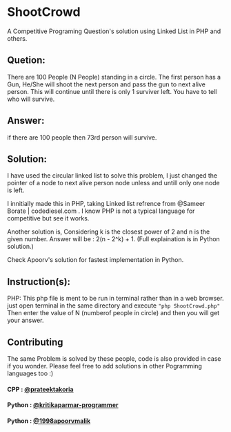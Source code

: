 # ShootCrowd
A Competitive Programing Question's solution using Linked List in PHP and others.

## Quetion:
  There are 100 People (N People) standing in a circle. The first person has a Gun, He/She will shoot the next person and pass the            gun to next alive person. This will continue until there is only 1 surviver left. You have to tell who will survive.
  
## Answer:
  if there are 100 people then 73rd person will survive.
  
## Solution:
  I have used the circular linked list to solve this problem, I just changed the pointer of a node to next alive person node unless and untill only one node is left.
  
  I innitially made this in PHP, taking Linked list refrence from  @Sameer Borate | codediesel.com . I know PHP is not a typical language for competitive but see it        works.
  
 Another solution is, Considering k is the closest power of 2 and n is the given number.
 Answer will be : 2(n - 2^k) + 1. (Full explaination is in Python solution.)

 Check Apoorv's solution for fastest implementation in Python.
 
## Instruction(s):

  PHP:
    This php file is ment to be run in terminal rather than in a web browser. just open terminal in the same directory and execute 
    ```
    "php ShootCrowd.php"
    ```
    Then enter the value of N (numberof people in circle) and then you will get your answer.
    
 ## Contributing
    
   The same Problem is solved by these people, code is also provided in case if you wonder. Please feel free to add solutions in other Pogramming languages too :)
   #### CPP : [@prateektakoria](https://github.com/prateektakoria/)
   #### Python : [@kritikaparmar-programmer](https://github.com/kritikaparmar-programmer/)
   #### Python : [@1998apoorvmalik](https://github.com/1998apoorvmalik)
